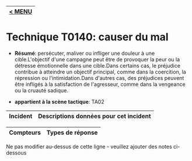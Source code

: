 |[< MENU](../../README.md)|
|---|
# Technique T0140: causer du mal

* **Résumé**: persécuter, maliver ou infliger une douleur à une cible.L'objectif d'une campagne peut être de provoquer la peur ou la détresse émotionnelle dans une cible.Dans certains cas, le préjudice contribue à atteindre un objectif principal, comme dans la coercition, la répression ou l'intimidation.Dans d'autres cas, des préjudices peuvent être infligés à la satisfaction de l'agresseur, comme dans la vengeance ou la cruauté sadique.

* **appartient à la scène tactique**: TA02


|Incident |Descriptions données pour cet incident |
|-------- |-------------------- |



|Compteurs |Types de réponse |
|-------- |-------------- |


Ne pas modifier au-dessus de cette ligne - veuillez ajouter des notes ci-dessous